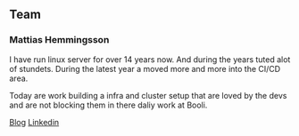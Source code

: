 ## Team


### Mattias Hemmingsson
I have run linux server for over 14 years now. And during the years tuted alot of stundets. During the latest year a moved more and more into the CI/CD area.

Today are work building a infra and cluster setup that are loved by the devs and are not blocking them in there daliy work at Booli.


[Blog](https://lifeandshell.com)
[Linkedin](https://www.linkedin.com/in/matte-hemmingsson
)